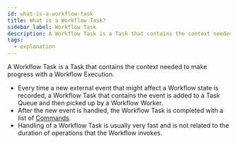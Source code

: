 ```yaml
---
id: what-is-a-workflow-task
title: What is a Workflow Task?
sidebar_label: Workflow Task
description: A Workflow Task is a Task that contains the context needed to make progress with a Workflow Execution.
tags:
  - explanation
---
```


A Workflow Task is a Task that contains the context needed to make progress with a Workflow Execution.

- Every time a new external event that might affect a Workflow state is recorded, a Workflow Task that contains the event is added to a Task Queue and then picked up by a Workflow Worker.
- After the new event is handled, the Workflow Task is completed with a list of [Commands](/concepts/what-is-a-command).
- Handling of a Workflow Task is usually very fast and is not related to the duration of operations that the Workflow invokes.
